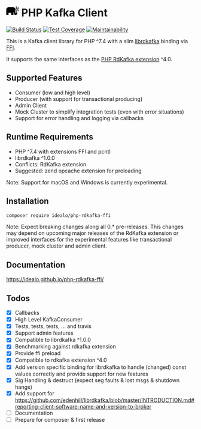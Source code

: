 # <img src="docs/img/php-rdkafka.svg" style="width:1.2em; vertical-align: top;"/> PHP Kafka Client

[![Build Status](https://travis-ci.com/idealo/php-rdkafka-ffi.svg?branch=main)](https://travis-ci.com/idealo/php-rdkafka-ffi)
[![Test Coverage](https://api.codeclimate.com/v1/badges/9ee55cb5587fbf64dea8/test_coverage)](https://codeclimate.com/github/idealo/php-rdkafka-ffi/test_coverage)
[![Maintainability](https://api.codeclimate.com/v1/badges/9ee55cb5587fbf64dea8/maintainability)](https://codeclimate.com/github/idealo/php-rdkafka-ffi/maintainability)

This is a Kafka client library for PHP ^7.4 with a slim [librdkafka](https://github.com/edenhill/librdkafka) binding via  [FFI](https://www.php.net/manual/en/book.ffi.php).

It supports the same interfaces as the [PHP RdKafka extension](https://github.com/arnaud-lb/php-rdkafka) ^4.0.

## Supported Features

* Consumer (low and high level)
* Producer (with support for transactional producing)
* Admin Client
* Mock Cluster to simplify integration tests (even with error situations)
* Support for error handling and logging via callbacks

## Runtime Requirements

* PHP ^7.4 with extensions FFI and pcntl
* librdkafka ^1.0.0
* Conflicts: RdKafka extension
* Suggested: zend opcache extension for preloading

Note: Support for macOS and Windows is currently experimental.

## Installation

    composer require idealo/php-rdkafka-ffi
    
Note: Expect breaking changes along all 0.* pre-releases.
This changes may depend on upcoming major releases of the RdKafka extension or improved interfaces for the experimental features like transactional producer, mock cluster and admin client.
    
## Documentation

https://idealo.github.io/php-rdkafka-ffi/

## Todos

* [x] Callbacks
* [x] High Level KafkaConsumer
* [x] Tests, tests, tests, ... and travis
* [x] Support admin features
* [x] Compatible to librdkafka ^1.0.0
* [x] Benchmarking against rdkafka extension
* [x] Provide ffi preload
* [x] Compatible to rdkafka extension ^4.0
* [x] Add version specific binding for librdkafka to handle (changed) const values correctly and provide support for new features
* [x] Sig Handling & destruct (expect seg faults & lost msgs & shutdown hangs)
* [x] Add support for https://github.com/edenhill/librdkafka/blob/master/INTRODUCTION.md#reporting-client-software-name-and-version-to-broker
* [ ] Documentation
* [ ] Prepare for composer & first release
